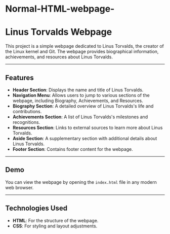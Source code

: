 # Normal-HTML-webpage-
# Linus Torvalds Webpage

This project is a simple webpage dedicated to Linus Torvalds, the creator of the Linux kernel and Git. The webpage provides biographical information, achievements, and resources about Linus Torvalds.

---

## Features

- **Header Section**: Displays the name and title of Linus Torvalds.
- **Navigation Menu**: Allows users to jump to various sections of the webpage, including Biography, Achievements, and Resources.
- **Biography Section**: A detailed overview of Linus Torvalds's life and contributions.
- **Achievements Section**: A list of Linus Torvalds's milestones and recognitions.
- **Resources Section**: Links to external sources to learn more about Linus Torvalds.
- **Aside Section**: A supplementary section with additional details about Linus Torvalds.
- **Footer Section**: Contains footer content for the webpage.

---

## Demo

You can view the webpage by opening the `index.html` file in any modern web browser.

---

## Technologies Used

- **HTML**: For the structure of the webpage.
- **CSS**: For styling and layout adjustments.

